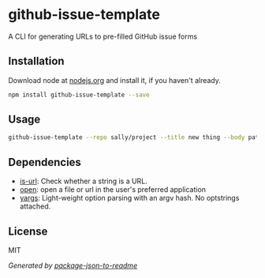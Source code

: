 # github-issue-template

A CLI for generating URLs to pre-filled GitHub issue forms

## Installation

Download node at [nodejs.org](http://nodejs.org) and install it, if you haven't already.

```sh
npm install github-issue-template --save
```

## Usage

```sh
github-issue-template --repo sally/project --title new thing --body path/to/body.md

```


## Dependencies

- [is-url](https://github.com/git+https:/): Check whether a string is a URL.
- [open](https://github.com/git+https:/): open a file or url in the user&#39;s preferred application
- [yargs](https://github.com/bcoe/yargs): Light-weight option parsing with an argv hash. No optstrings attached.


## License

MIT

_Generated by [package-json-to-readme](https://github.com/zeke/package-json-to-readme)_
